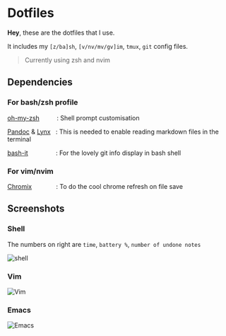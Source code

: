# Dotfiles

**Hey**, these are the dotfiles that I use.

It includes my `[z/ba]sh`, `[v/nv/mv/gv]im`, `tmux`, `git` config files.

> Currently using zsh and nvim

## Dependencies
### For bash/zsh profile

[oh-my-zsh](https://github.com/robbyrussell/oh-my-zsh)&nbsp; &nbsp; &nbsp; &nbsp; &nbsp; : Shell prompt customisation

[Pandoc](http://pandoc.org/index.html) & [Lynx](http://lynx.browser.org/) &nbsp; : This is needed to enable reading markdown files in the terminal
  
[bash-it](https://github.com/Bash-it/bash-it)&nbsp; &nbsp; &nbsp; &nbsp; &nbsp; &nbsp; &nbsp; &nbsp; : For the lovely git info display in bash shell


### For vim/nvim

[Chromix](https://github.com/smblott-github/chromix)&nbsp; &nbsp; &nbsp; &nbsp; &nbsp; &nbsp; &nbsp; : To do the cool chrome refresh on file save


## Screenshots

### Shell
The numbers on right are `time`, `battery %`, `number of undone notes`

![shell](http://i.imgur.com/86s8gxU.png)


### Vim
![Vim](http://i.imgur.com/NNbG0TW.png)

### Emacs
![Emacs](http://i.imgur.com/zFyum38.png)
